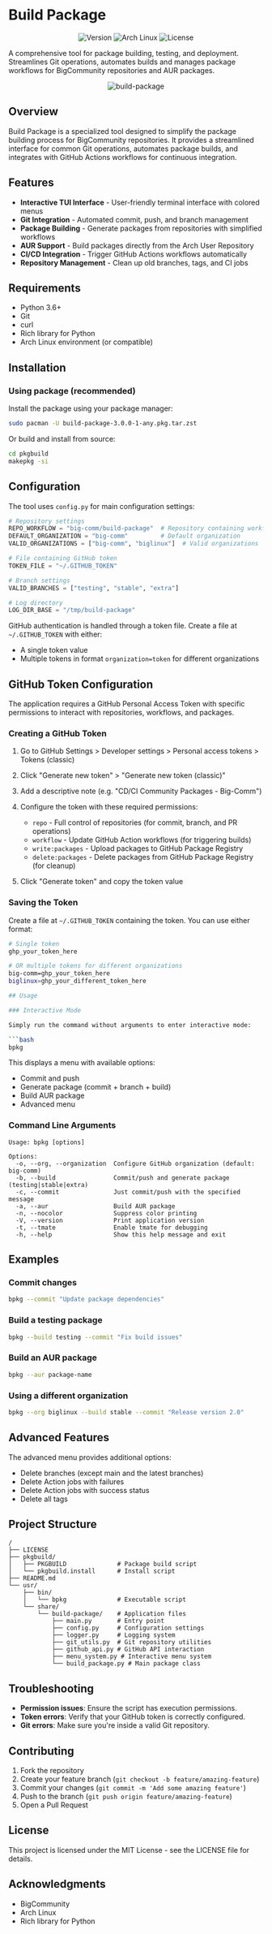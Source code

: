 # Build Package

<p align="center">
  <img src="https://img.shields.io/badge/Version-3.0.0-blue.svg" alt="Version"/>
  <img src="https://img.shields.io/badge/Arch-Linux-1793D1.svg?logo=arch-linux" alt="Arch Linux"/>
  <img src="https://img.shields.io/badge/License-MIT-green.svg" alt="License"/>
</p>

A comprehensive tool for package building, testing, and deployment. Streamlines Git operations, automates builds and manages package workflows for BigCommunity repositories and AUR packages.

<p align="center">
   <img src="https://github.com/user-attachments/assets/cf5e01ff-a01f-45e3-9710-b585a9942d6d" alt="build-package" />
</p>

## Overview

Build Package is a specialized tool designed to simplify the package building process for BigCommunity repositories. It provides a streamlined interface for common Git operations, automates package builds, and integrates with GitHub Actions workflows for continuous integration.

## Features

- **Interactive TUI Interface** - User-friendly terminal interface with colored menus
- **Git Integration** - Automated commit, push, and branch management
- **Package Building** - Generate packages from repositories with simplified workflows
- **AUR Support** - Build packages directly from the Arch User Repository
- **CI/CD Integration** - Trigger GitHub Actions workflows automatically
- **Repository Management** - Clean up old branches, tags, and CI jobs

## Requirements

- Python 3.6+
- Git
- curl
- Rich library for Python
- Arch Linux environment (or compatible)

## Installation

### Using package (recommended)

Install the package using your package manager:

```bash
sudo pacman -U build-package-3.0.0-1-any.pkg.tar.zst
```

Or build and install from source:

```bash
cd pkgbuild
makepkg -si
```

## Configuration

The tool uses `config.py` for main configuration settings:

```python
# Repository settings
REPO_WORKFLOW = "big-comm/build-package"  # Repository containing workflows
DEFAULT_ORGANIZATION = "big-comm"         # Default organization
VALID_ORGANIZATIONS = ["big-comm", "biglinux"]  # Valid organizations

# File containing GitHub token
TOKEN_FILE = "~/.GITHUB_TOKEN"

# Branch settings
VALID_BRANCHES = ["testing", "stable", "extra"]

# Log directory
LOG_DIR_BASE = "/tmp/build-package"
```

GitHub authentication is handled through a token file. Create a file at `~/.GITHUB_TOKEN` with either:
- A single token value
- Multiple tokens in format `organization=token` for different organizations

## GitHub Token Configuration

The application requires a GitHub Personal Access Token with specific permissions to interact with repositories, workflows, and packages.

### Creating a GitHub Token

1. Go to GitHub Settings > Developer settings > Personal access tokens > Tokens (classic)
2. Click "Generate new token" > "Generate new token (classic)"
3. Add a descriptive note (e.g. "CD/CI Community Packages - Big-Comm")
4. Configure the token with these required permissions:
   - `repo` - Full control of repositories (for commit, branch, and PR operations)
   - `workflow` - Update GitHub Action workflows (for triggering builds)
   - `write:packages` - Upload packages to GitHub Package Registry
   - `delete:packages` - Delete packages from GitHub Package Registry (for cleanup)

5. Click "Generate token" and copy the token value

### Saving the Token

Create a file at `~/.GITHUB_TOKEN` containing the token. You can use either format:

```bash
# Single token
ghp_your_token_here

# OR multiple tokens for different organizations
big-comm=ghp_your_token_here
biglinux=ghp_your_different_token_here

## Usage

### Interactive Mode

Simply run the command without arguments to enter interactive mode:

```bash
bpkg
```

This displays a menu with available options:
- Commit and push
- Generate package (commit + branch + build)
- Build AUR package
- Advanced menu

### Command Line Arguments

```
Usage: bpkg [options]

Options:
  -o, --org, --organization  Configure GitHub organization (default: big-comm)
  -b, --build                Commit/push and generate package (testing|stable|extra)
  -c, --commit               Just commit/push with the specified message
  -a, --aur                  Build AUR package
  -n, --nocolor              Suppress color printing
  -V, --version              Print application version
  -t, --tmate                Enable tmate for debugging
  -h, --help                 Show this help message and exit
```

## Examples

### Commit changes

```bash
bpkg --commit "Update package dependencies"
```

### Build a testing package

```bash
bpkg --build testing --commit "Fix build issues"
```

### Build an AUR package

```bash
bpkg --aur package-name
```

### Using a different organization

```bash
bpkg --org biglinux --build stable --commit "Release version 2.0"
```

## Advanced Features

The advanced menu provides additional options:
- Delete branches (except main and the latest branches)
- Delete Action jobs with failures
- Delete Action jobs with success status
- Delete all tags

## Project Structure

```
/
├── LICENSE
├── pkgbuild/
│   ├── PKGBUILD              # Package build script
│   └── pkgbuild.install      # Install script
├── README.md
└── usr/
    ├── bin/
    │   └── bpkg              # Executable script
    └── share/
        └── build-package/    # Application files
            ├── main.py       # Entry point
            ├── config.py     # Configuration settings
            ├── logger.py     # Logging system
            ├── git_utils.py  # Git repository utilities
            ├── github_api.py # GitHub API interaction
            ├── menu_system.py # Interactive menu system
            └── build_package.py # Main package class
```

## Troubleshooting

- **Permission issues**: Ensure the script has execution permissions.
- **Token errors**: Verify that your GitHub token is correctly configured.
- **Git errors**: Make sure you're inside a valid Git repository.

## Contributing

1. Fork the repository
2. Create your feature branch (`git checkout -b feature/amazing-feature`)
3. Commit your changes (`git commit -m 'Add some amazing feature'`)
4. Push to the branch (`git push origin feature/amazing-feature`)
5. Open a Pull Request

## License

This project is licensed under the MIT License - see the LICENSE file for details.

## Acknowledgments

- BigCommunity
- Arch Linux
- Rich library for Python
